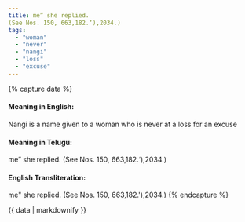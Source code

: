 ```yaml
---
title: me” she replied.
(See Nos. 150, 663,182.‘),2034.)
tags:
  - "woman"
  - "never"
  - "nangi"
  - "loss"
  - "excuse"
---
```


{% capture data %}
#### Meaning in English:
Nangi is a name given to a woman who is never at a loss for an excuse

#### Meaning in Telugu:
me” she replied.
(See Nos. 150, 663,182.‘),2034.)

#### English Transliteration:
me" she replied.
(See Nos. 150, 663,182.'),2034.)
{% endcapture %}

<div class="notice">{{ data | markdownify }}</div>

